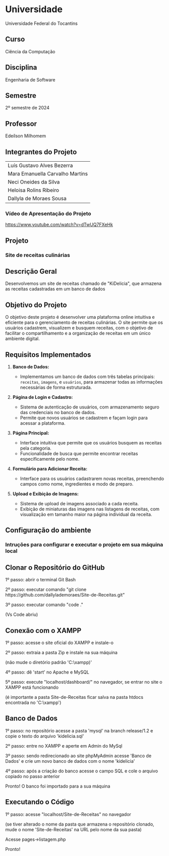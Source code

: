 # Universidade
Universidade Federal do Tocantins
## Curso
Ciência da Computação
## Disciplina
Engenharia de Software
## Semestre
2º semestre de 2024
## Professor
Edeílson Milhomem
<h2>Integrantes do Projeto</h2>
<table>
  <tr>
    <td>Luís Gustavo Alves Bezerra</td>
  </tr>
  <tr>
    <td>Mara Emanuella Carvalho Martins</td>
  </tr>
  <tr>
    <td>Neci Oneides da Silva</td>
  </tr>
  <tr>
    <td>Heloisa Rolins Ribeiro</td>
  </tr>
  <tr>
    <td>Dallyla de Moraes Sousa</td>
  </tr>
</table>

### Vídeo de Apresentação do Projeto
https://www.youtube.com/watch?v=dTwUQ7FXeHk

## Projeto
### Site de receitas culinárias
## Descrição Geral
Desenvolvemos um site de receitas chamado de "KiDelicia", que armazena as receitas cadastradas em um banco de dados
## Objetivo do Projeto
O objetivo deste projeto é desenvolver uma plataforma online intuitiva e eficiente para o gerenciamento de receitas culinárias. O site permite que os usuários cadastrem, visualizem e busquem receitas, com o objetivo de facilitar o compartilhamento e a organização de receitas em um único ambiente digital.
## Requisitos Implementados

1. **Banco de Dados:**
   - Implementamos um banco de dados com três tabelas principais: `receitas`, `imagens`, e `usuários`, para armazenar todas as informações necessárias de forma estruturada.

2. **Página de Login e Cadastro:**
   - Sistema de autenticação de usuários, com armazenamento seguro das credenciais no banco de dados.
   - Permite que novos usuários se cadastrem e façam login para acessar a plataforma.

3. **Página Principal:**
   - Interface intuitiva que permite que os usuários busquem as receitas pela categoria.
   - Funcionalidade de busca que permite encontrar receitas especificamente pelo nome.

4. **Formulário para Adicionar Receita:**
   - Interface para os usuários cadastrarem novas receitas, preenchendo campos como nome, ingredientes e modo de preparo.

5. **Upload e Exibição de Imagens:**
   - Sistema de upload de imagens associado a cada receita.
   - Exibição de miniaturas das imagens nas listagens de receitas, com visualização em tamanho maior na página individual da receita.                    
<h2>Configuração do ambiente</h2>
<h3>Intruções para configurar e executar o projeto em sua máquina local</h3>

<h2>Clonar o Repositório do GitHub </h2>
<p>1º passo: abrir o terminal Git Bash</p>
<p>2º passo: executar comando "git clone https://github.com/dallylademoraes/Site-de-Receitas.git" </p>
<p>3º passo: executar comando "code ."</p>
<p>(Vs Code abriu)</p>

<h2>Conexão com o XAMPP</h2>
<p>1º passo: acesse o site oficial do XAMPP e instale-o</p>
<p>2º passo: extraia a pasta Zip e instale na sua máquina</p>
<p>(não mude o diretório padrão 'C:\xampp)'</p>
<p>4º passo: dê 'start' no Apache e MySQL</p>
<p>5º passo: execute "localhost/dashboard/" no navegador, se entrar no site o XAMPP está funcionando</p>
<p>(é importante a pasta Site-de-Receitas ficar salva na pasta htdocs encontrada no 'C:\xampp')</p>

<h2>Banco de Dados</h2>
<p>1º passo: no repositório acesse a pasta 'mysql' na branch release/1.2 e copie o texto do arquivo 'kidelicia.sql'</p>
<p>2º passo: entre no XAMPP e aperte em Admin do MySql</p>
<p>3º passo: sendo redirecionado ao site phpMyAdmin acesse 'Banco de Dados' e crie um novo banco de dados com o nome 'kidelicia'</p>
<p>4º passo: após a criação do banco acesse o campo SQL e cole o arquivo copiado no passo anterior</p>
<p>Pronto! O banco foi importado para a sua máquina</p>

<h2>Executando o Código</h2>
<p>1º passo: acesse "localhost/Site-de-Receitas" no navegador</p>
<p>(se tiver alterado o nome da pasta que armazena o repositório clonado, mude o nome 'Site-de-Receitas' na URL pelo nome da sua pasta)</p>
<p>Acesse pages->listagem.php</p>
<p>Pronto!</p>

#
#
